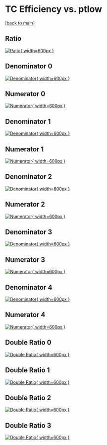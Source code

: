 # TC Efficiency vs. ptlow

[[back to main](./)]



## Ratio

[![Ratio](../mtv/var/TC_xtr_321_-1_eff_ptlow.png){ width=600px }](../mtv/var/TC_xtr_321_-1_eff_ptlow.pdf)

## Denominator 0

[![Denominator](../mtv/den/TC_xtr_321_-1_eff_ptlow_den0.png){ width=600px }](../mtv/den/TC_xtr_321_-1_eff_ptlow_den0.pdf)

## Numerator 0

[![Numerator](../mtv/num/TC_xtr_321_-1_eff_ptlow_num0.png){ width=600px }](../mtv/num/TC_xtr_321_-1_eff_ptlow_num0.pdf)

## Denominator 1

[![Denominator](../mtv/den/TC_xtr_321_-1_eff_ptlow_den1.png){ width=600px }](../mtv/den/TC_xtr_321_-1_eff_ptlow_den1.pdf)

## Numerator 1

[![Numerator](../mtv/num/TC_xtr_321_-1_eff_ptlow_num1.png){ width=600px }](../mtv/num/TC_xtr_321_-1_eff_ptlow_num1.pdf)

## Denominator 2

[![Denominator](../mtv/den/TC_xtr_321_-1_eff_ptlow_den2.png){ width=600px }](../mtv/den/TC_xtr_321_-1_eff_ptlow_den2.pdf)

## Numerator 2

[![Numerator](../mtv/num/TC_xtr_321_-1_eff_ptlow_num2.png){ width=600px }](../mtv/num/TC_xtr_321_-1_eff_ptlow_num2.pdf)

## Denominator 3

[![Denominator](../mtv/den/TC_xtr_321_-1_eff_ptlow_den3.png){ width=600px }](../mtv/den/TC_xtr_321_-1_eff_ptlow_den3.pdf)

## Numerator 3

[![Numerator](../mtv/num/TC_xtr_321_-1_eff_ptlow_num3.png){ width=600px }](../mtv/num/TC_xtr_321_-1_eff_ptlow_num3.pdf)

## Denominator 4

[![Denominator](../mtv/den/TC_xtr_321_-1_eff_ptlow_den4.png){ width=600px }](../mtv/den/TC_xtr_321_-1_eff_ptlow_den4.pdf)

## Numerator 4

[![Numerator](../mtv/num/TC_xtr_321_-1_eff_ptlow_num4.png){ width=600px }](../mtv/num/TC_xtr_321_-1_eff_ptlow_num4.pdf)

## Double Ratio 0

[![Double Ratio](../mtv/ratio/TC_xtr_321_-1_eff_ptlow_ratio0.png){ width=600px }](../mtv/ratio/TC_xtr_321_-1_eff_ptlow_ratio0.pdf)

## Double Ratio 1

[![Double Ratio](../mtv/ratio/TC_xtr_321_-1_eff_ptlow_ratio1.png){ width=600px }](../mtv/ratio/TC_xtr_321_-1_eff_ptlow_ratio1.pdf)

## Double Ratio 2

[![Double Ratio](../mtv/ratio/TC_xtr_321_-1_eff_ptlow_ratio2.png){ width=600px }](../mtv/ratio/TC_xtr_321_-1_eff_ptlow_ratio2.pdf)

## Double Ratio 3

[![Double Ratio](../mtv/ratio/TC_xtr_321_-1_eff_ptlow_ratio3.png){ width=600px }](../mtv/ratio/TC_xtr_321_-1_eff_ptlow_ratio3.pdf)

